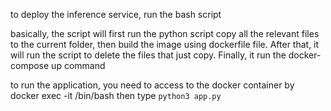to deploy the inference service, run the bash script

basically, the script will first run the python script copy all the relevant files to the current folder, then build the image using dockerfile file. After that, it will run the script to delete the files that just copy. Finally, it run the docker-compose up command

to run the application, you need to access to the docker container by docker exec -it <docker-container-id> /bin/bash
then type 
`python3 app.py`